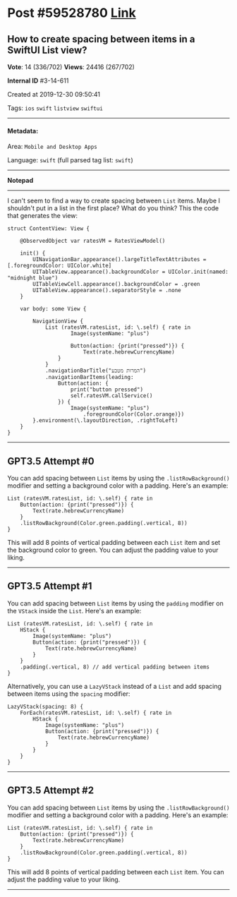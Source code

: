 
# Post \#59528780 [Link](https://stackoverflow.com/questions/59528780/)

## How to create spacing between items in a SwiftUI List view?

**Vote**: 14 (336/702) **Views**: 24416 (267/702) 

**Internal ID** \#3-14-611

Created at 2019-12-30 09:50:41

Tags: `ios` `swift` `listview` `swiftui`

----------

#### Metadata:

Area: `Mobile and Desktop Apps`

Language: `swift` (full parsed tag list: `swift`)

----------

**Notepad**


----------

I can't seem to find a way to create spacing between `List` items.
Maybe I shouldn't put in a list in the first place?
[](https://i.stack.imgur.com/6bLkZ.png)
What do you think?
This the code that generates the view:
```
struct ContentView: View {
    
    @ObservedObject var ratesVM = RatesViewModel()
    
    init() {
        UINavigationBar.appearance().largeTitleTextAttributes = [.foregroundColor: UIColor.white]
        UITableView.appearance().backgroundColor = UIColor.init(named: "midnight blue")
        UITableViewCell.appearance().backgroundColor = .green
        UITableView.appearance().separatorStyle = .none
    }
    
    var body: some View {
        
        NavigationView {
            List (ratesVM.ratesList, id: \.self) { rate in
                    Image(systemName: "plus")
                    
                    Button(action: {print("pressed")}) {
                        Text(rate.hebrewCurrencyName)
                }
            }
            .navigationBarTitle("המרות מטבע")
            .navigationBarItems(leading:
                Button(action: {
                    print("button pressed")
                    self.ratesVM.callService()
                }) {
                    Image(systemName: "plus")
                        .foregroundColor(Color.orange)})
        }.environment(\.layoutDirection, .rightToLeft)
    }
}
```



----------
        
## GPT3.5 Attempt \#0

You can add spacing between `List` items by using the `.listRowBackground()` modifier and setting a background color with a padding. Here's an example:

```
List (ratesVM.ratesList, id: \.self) { rate in
    Button(action: {print("pressed")}) {
        Text(rate.hebrewCurrencyName)
    }
    .listRowBackground(Color.green.padding(.vertical, 8))
}
```

This will add 8 points of vertical padding between each `List` item and set the background color to green. You can adjust the padding value to your liking.

--------

## GPT3.5 Attempt \#1

You can add spacing between `List` items by using the `padding` modifier on the `VStack` inside the `List`. Here's an example:

```
List (ratesVM.ratesList, id: \.self) { rate in
    HStack {
        Image(systemName: "plus")
        Button(action: {print("pressed")}) {
            Text(rate.hebrewCurrencyName)
        }
    }
    .padding(.vertical, 8) // add vertical padding between items
}
```

Alternatively, you can use a `LazyVStack` instead of a `List` and add spacing between items using the `spacing` modifier:

```
LazyVStack(spacing: 8) {
    ForEach(ratesVM.ratesList, id: \.self) { rate in
        HStack {
            Image(systemName: "plus")
            Button(action: {print("pressed")}) {
                Text(rate.hebrewCurrencyName)
            }
        }
    }
}
```

--------

## GPT3.5 Attempt \#2

You can add spacing between `List` items by using the `.listRowBackground()` modifier and setting a background color with a padding. Here's an example:

```
List (ratesVM.ratesList, id: \.self) { rate in
    Button(action: {print("pressed")}) {
        Text(rate.hebrewCurrencyName)
    }
    .listRowBackground(Color.green.padding(.vertical, 8))
}
```

This will add 8 points of vertical padding between each `List` item. You can adjust the padding value to your liking.

--------
